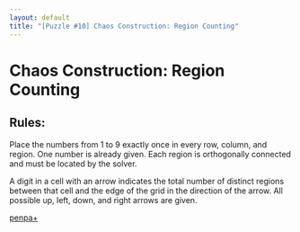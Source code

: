 ```yaml
---
layout: default
title: "[Puzzle #10] Chaos Construction: Region Counting"
---
```


# Chaos Construction: Region Counting

## Rules:

Place the numbers from 1 to 9 exactly once in every row, column, and region. One number is already given. Each region is orthogonally connected and must be located by the solver.

A digit in a cell with an arrow indicates the total number of distinct regions between that cell and the edge of the grid in the direction of the arrow. All possible up, left, down, and right arrows are given. 

[penpa+](https://tinyurl.com/29ro2tdc)
